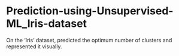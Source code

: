# Prediction-using-Unsupervised-ML_Iris-dataset
On the ‘Iris’ dataset, predicted the optimum number of clusters and represented it visually.
